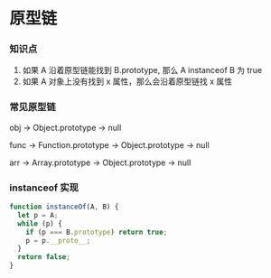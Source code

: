 # 原型链

### 知识点

1. 如果 A 沿着原型链能找到 B.prototype, 那么 A instanceof B 为 true
2. 如果 A 对象上没有找到 x 属性，那么会沿着原型链找 x 属性

### 常见原型链

obj -> Object.prototype -> null

func -> Function.prototype -> Object.prototype -> null

arr -> Array.prototype -> Object.prototype -> null

### instanceof 实现

```javascript
function instanceOf(A, B) {
  let p = A;
  while (p) {
    if (p === B.prototype) return true;
    p = p.__proto__;
  }
  return false;
}
```
